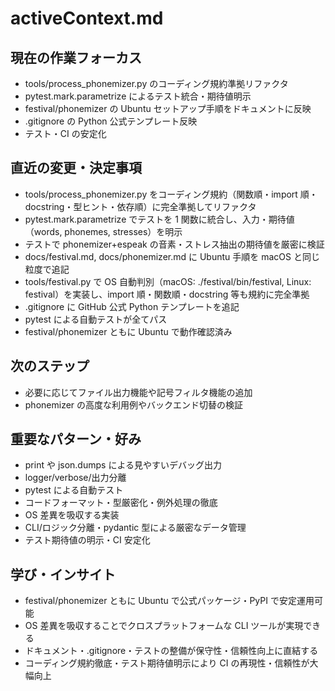 # activeContext.md

## 現在の作業フォーカス

- tools/process_phonemizer.py のコーディング規約準拠リファクタ
- pytest.mark.parametrize によるテスト統合・期待値明示
- festival/phonemizer の Ubuntu セットアップ手順をドキュメントに反映
- .gitignore の Python 公式テンプレート反映
- テスト・CI の安定化

## 直近の変更・決定事項

- tools/process_phonemizer.py をコーディング規約（関数順・import 順・docstring・型ヒント・依存順）に完全準拠してリファクタ
- pytest.mark.parametrize でテストを 1 関数に統合し、入力・期待値（words, phonemes, stresses）を明示
- テストで phonemizer+espeak の音素・ストレス抽出の期待値を厳密に検証
- docs/festival.md, docs/phonemizer.md に Ubuntu 手順を macOS と同じ粒度で追記
- tools/festival.py で OS 自動判別（macOS: ./festival/bin/festival, Linux: festival）を実装し、import 順・関数順・docstring 等も規約に完全準拠
- .gitignore に GitHub 公式 Python テンプレートを追記
- pytest による自動テストが全てパス
- festival/phonemizer ともに Ubuntu で動作確認済み

## 次のステップ

- 必要に応じてファイル出力機能や記号フィルタ機能の追加
- phonemizer の高度な利用例やバックエンド切替の検証

## 重要なパターン・好み

- print や json.dumps による見やすいデバッグ出力
- logger/verbose/出力分離
- pytest による自動テスト
- コードフォーマット・型厳密化・例外処理の徹底
- OS 差異を吸収する実装
- CLI/ロジック分離・pydantic 型による厳密なデータ管理
- テスト期待値の明示・CI 安定化

## 学び・インサイト

- festival/phonemizer ともに Ubuntu で公式パッケージ・PyPI で安定運用可能
- OS 差異を吸収することでクロスプラットフォームな CLI ツールが実現できる
- ドキュメント・.gitignore・テストの整備が保守性・信頼性向上に直結する
- コーディング規約徹底・テスト期待値明示により CI の再現性・信頼性が大幅向上

